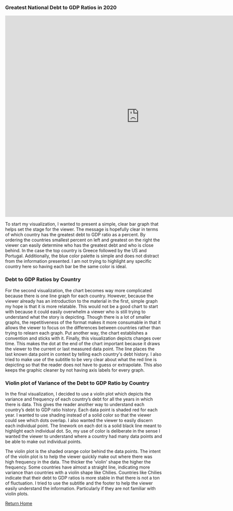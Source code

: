 ### **Greatest National Debt to GDP Ratios in 2020**


<iframe src="https://data.oecd.org/chart/6szl" width="860" height="645" style="border: 0" mozallowfullscreen="true" webkitallowfullscreen="true" allowfullscreen="true"><a href="https://data.oecd.org/chart/6szl" target="_blank">OECD Chart: General government debt, Total, % of GDP, Annual, 2020</a></iframe>

To start my visualization, I wanted to present a simple, clear bar graph that helps set the stage for the viewer. The message is hopefully clear in terms of which country has the greatest debt to GDP
ratio as a percent. By ordering the countries smallest percent on left and greatest on the right the viewer can easily determine who has the greatest debt and who is close behind. In the case the top 
country is Greece followed by the US and Portugal. Additionally, the blue color palette is simple and does not distract from the information presented. I am not trying to highlight any specific country 
here so having each bar be the same color is ideal.


### **Debt to GDP Ratios by Country**

<div class="flourish-embed flourish-chart" data-src="visualisation/7245474"><script src="https://public.flourish.studio/resources/embed.js"></script></div>

For the second visualization, the chart becomes way more complicated because there is one line graph for each country. However, because the viewer already has an introduction to the material in the first,
simple graph my hope is that it is more relatable. This would not be a good chart to start with because it could easily overwhelm a viewer who is still trying to understand what the story is depicting. Though
there is a lot of smaller graphs, the repetitiveness of the format makes it more consumable in that it allows the viewer to focus on the differences between countries rather than trying to relearn each graph. 
Put another way, the chart establishes a convention and sticks with it. Finally, this visualization depicts changes over time. This makes the dot at the end of the chart important because it draws the viewer 
to the current or last measured data point. The line places the last known data point in context by telling each country's debt history. I also tried to make use of the subtitle to be very clear about what the
red line is depicting so that the reader does not have to guess or extrapolate. This also keeps the graphic cleaner by not having axis labels for every graph.


### **Violin plot of Variance of the Debt to GDP Ratio by Country**

<div class="flourish-embed flourish-scatter" data-src="visualisation/7245588"><script src="https://public.flourish.studio/resources/embed.js"></script></div>

In the final visualization, I decided to use a violin plot which depicts the variance and frequency of each country’s debt for all the years in which there is data. This gives the reader another way to understand
each country’s debt to GDP ratio history. Each data point is shaded red for each year. I wanted to use shading instead of a solid color so that the viewer could see which dots overlap. I also wanted the viewer to
easily discern each individual point. The linework on each dot is a solid black line meant to highlight each individual dot. So, my use of color is deliberate in the sense I wanted the viewer to understand where a 
country had many data points and be able to make out individual points.

The violin plot is the shaded orange color behind the data points. The intent of the violin plot is to help the viewer quickly make out where there was high frequency in the data. The thicker the 'violin' shape the 
higher the frequency. Some countries have almost a straight line, indicating more variance than countries with a violin shape like Chilies. Countries like Chilies indicate that their debt to GDP ratios is more stable
in that there is not a ton of fluctuation. I tried to use the subtitle and the footer to help the viewer easily understand the information. Particularly if they are not familiar with violin plots.

[Return Home](README.md)
